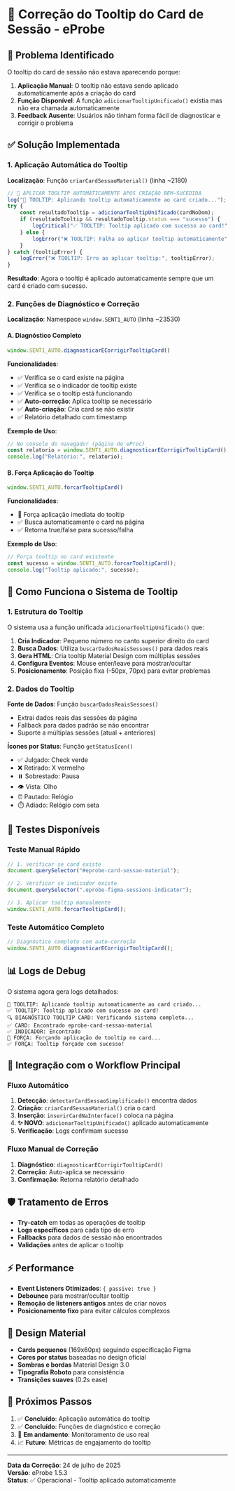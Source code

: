 # 🎯 Correção do Tooltip do Card de Sessão - eProbe

## 🚨 Problema Identificado

O tooltip do card de sessão não estava aparecendo porque:

1. **Aplicação Manual**: O tooltip não estava sendo aplicado automaticamente após a criação do card
2. **Função Disponível**: A função `adicionarTooltipUnificado()` existia mas não era chamada automaticamente
3. **Feedback Ausente**: Usuários não tinham forma fácil de diagnosticar e corrigir o problema

## ✅ Solução Implementada

### 1. Aplicação Automática do Tooltip

**Localização**: Função `criarCardSessaoMaterial()` (linha ~2180)

```javascript
// 🎯 APLICAR TOOLTIP AUTOMATICAMENTE APÓS CRIAÇÃO BEM-SUCEDIDA
log("🎯 TOOLTIP: Aplicando tooltip automaticamente ao card criado...");
try {
    const resultadoTooltip = adicionarTooltipUnificado(cardNoDom);
    if (resultadoTooltip && resultadoTooltip.status === "sucesso") {
        logCritical("✅ TOOLTIP: Tooltip aplicado com sucesso ao card!");
    } else {
        logError("❌ TOOLTIP: Falha ao aplicar tooltip automaticamente");
    }
} catch (tooltipError) {
    logError("❌ TOOLTIP: Erro ao aplicar tooltip:", tooltipError);
}
```

**Resultado**: Agora o tooltip é aplicado automaticamente sempre que um card é criado com sucesso.

### 2. Funções de Diagnóstico e Correção

**Localização**: Namespace `window.SENT1_AUTO` (linha ~23530)

#### A. Diagnóstico Completo
```javascript
window.SENT1_AUTO.diagnosticarECorrigirTooltipCard()
```

**Funcionalidades**:
- ✅ Verifica se o card existe na página
- ✅ Verifica se o indicador de tooltip existe
- ✅ Verifica se o tooltip está funcionando
- ✅ **Auto-correção**: Aplica tooltip se necessário
- ✅ **Auto-criação**: Cria card se não existir
- ✅ Relatório detalhado com timestamp

**Exemplo de Uso**:
```javascript
// No console do navegador (página do eProc)
const relatorio = window.SENT1_AUTO.diagnosticarECorrigirTooltipCard();
console.log("Relatório:", relatorio);
```

#### B. Força Aplicação do Tooltip
```javascript
window.SENT1_AUTO.forcarTooltipCard()
```

**Funcionalidades**:
- 🚀 Força aplicação imediata do tooltip
- ✅ Busca automaticamente o card na página
- ✅ Retorna true/false para sucesso/falha

**Exemplo de Uso**:
```javascript
// Força tooltip no card existente
const sucesso = window.SENT1_AUTO.forcarTooltipCard();
console.log("Tooltip aplicado:", sucesso);
```

## 🔧 Como Funciona o Sistema de Tooltip

### 1. Estrutura do Tooltip

O sistema usa a função unificada `adicionarTooltipUnificado()` que:

1. **Cria Indicador**: Pequeno número no canto superior direito do card
2. **Busca Dados**: Utiliza `buscarDadosReaisSessoes()` para dados reais
3. **Gera HTML**: Cria tooltip Material Design com múltiplas sessões
4. **Configura Eventos**: Mouse enter/leave para mostrar/ocultar
5. **Posicionamento**: Posição fixa (-50px, 70px) para evitar problemas

### 2. Dados do Tooltip

**Fonte de Dados**: Função `buscarDadosReaisSessoes()`
- Extrai dados reais das sessões da página
- Fallback para dados padrão se não encontrar
- Suporte a múltiplas sessões (atual + anteriores)

**Ícones por Status**: Função `getStatusIcon()`
- ✅ Julgado: Check verde
- ❌ Retirado: X vermelho  
- ⏸️ Sobrestado: Pausa
- 👁️ Vista: Olho
- ⏰ Pautado: Relógio
- ⏱️ Adiado: Relógio com seta

## 🧪 Testes Disponíveis

### Teste Manual Rápido
```javascript
// 1. Verificar se card existe
document.querySelector("#eprobe-card-sessao-material");

// 2. Verificar se indicador existe
document.querySelector(".eprobe-figma-sessions-indicator");

// 3. Aplicar tooltip manualmente
window.SENT1_AUTO.forcarTooltipCard();
```

### Teste Automático Completo
```javascript
// Diagnóstico completo com auto-correção
window.SENT1_AUTO.diagnosticarECorrigirTooltipCard();
```

## 📊 Logs de Debug

O sistema agora gera logs detalhados:

```
🎯 TOOLTIP: Aplicando tooltip automaticamente ao card criado...
✅ TOOLTIP: Tooltip aplicado com sucesso ao card!
🔍 DIAGNÓSTICO TOOLTIP CARD: Verificando sistema completo...
✅ CARD: Encontrado eprobe-card-sessao-material
✅ INDICADOR: Encontrado
🚀 FORÇA: Forçando aplicação de tooltip no card...
✅ FORÇA: Tooltip forçado com sucesso!
```

## 🎯 Integração com o Workflow Principal

### Fluxo Automático
1. **Detecção**: `detectarCardSessaoSimplificado()` encontra dados
2. **Criação**: `criarCardSessaoMaterial()` cria o card
3. **Inserção**: `inserirCardNaInterface()` coloca na página
4. **✨ NOVO**: `adicionarTooltipUnificado()` aplicado automaticamente
5. **Verificação**: Logs confirmam sucesso

### Fluxo Manual de Correção
1. **Diagnóstico**: `diagnosticarECorrigirTooltipCard()`
2. **Correção**: Auto-aplica se necessário
3. **Confirmação**: Retorna relatório detalhado

## 🛡️ Tratamento de Erros

- **Try-catch** em todas as operações de tooltip
- **Logs específicos** para cada tipo de erro
- **Fallbacks** para dados de sessão não encontrados
- **Validações** antes de aplicar o tooltip

## ⚡ Performance

- **Event Listeners Otimizados**: `{ passive: true }`
- **Debounce** para mostrar/ocultar tooltip
- **Remoção de listeners antigos** antes de criar novos
- **Posicionamento fixo** para evitar cálculos complexos

## 🎨 Design Material

- **Cards pequenos** (169x60px) seguindo especificação Figma
- **Cores por status** baseadas no design oficial
- **Sombras e bordas** Material Design 3.0
- **Tipografia Roboto** para consistência
- **Transições suaves** (0.2s ease)

## 📝 Próximos Passos

1. ✅ **Concluído**: Aplicação automática do tooltip
2. ✅ **Concluído**: Funções de diagnóstico e correção
3. 🔄 **Em andamento**: Monitoramento de uso real
4. 📈 **Futuro**: Métricas de engajamento do tooltip

---

**Data da Correção**: 24 de julho de 2025  
**Versão**: eProbe 1.5.3  
**Status**: ✅ Operacional - Tooltip aplicado automaticamente
